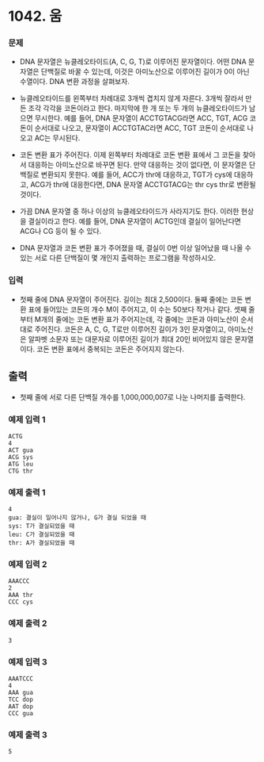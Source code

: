 # 1042. 움
### 문제
- DNA 문자열은 뉴클레오타이드(A, C, G, T)로 이루어진 문자열이다. 어떤 DNA 문자열은 단백질로 바꿀 수 있는데, 이것은 아미노산으로 이루어진 길이가 0이 아닌 수열이다. DNA 변환 과정을 살펴보자.

- 뉴클레오타이드를 왼쪽부터 차례대로 3개씩 겹치지 않게 자른다. 3개씩 잘라서 만든 조각 각각을 코돈이라고 한다. 마지막에 한 개 또는 두 개의 뉴클레오타이드가 남으면 무시한다. 예를 들어, DNA 문자열이 ACCTGTACG라면 ACC, TGT, ACG 코돈이 순서대로 나오고, 문자열이 ACCTGTAC라면 ACC, TGT 코돈이 순서대로 나오고 AC는 무시된다.
- 코돈 변환 표가 주어진다. 이제 왼쪽부터 차례대로 코돈 변환 표에서 그 코돈을 찾아서 대응하는 아미노산으로 바꾸면 된다. 만약 대응하는 것이 없다면, 이 문자열은 단백질로 변환되지 못한다. 예를 들어, ACC가 thr에 대응하고, TGT가 cys에 대응하고, ACG가 thr에 대응한다면, DNA 문자열 ACCTGTACG는 thr cys thr로 변환될 것이다.
- 가끔 DNA 문자열 중 하나 이상의 뉴클레오타이드가 사라지기도 한다. 이러한 현상을 결실이라고 한다. 예를 들어, DNA 문자열이 ACTG인데 결실이 일어난다면 ACG나 CG 등이 될 수 있다.

- DNA 문자열과 코돈 변환 표가 주어졌을 때, 결실이 0번 이상 일어났을 때 나올 수 있는 서로 다른 단백질이 몇 개인지 출력하는 프로그램을 작성하시오.

### 입력
- 첫째 줄에 DNA 문자열이 주어진다. 길이는 최대 2,500이다. 둘째 줄에는 코돈 변환 표에 들어있는 코돈의 개수 M이 주어지고, 이 수는 50보다 작거나 같다. 셋째 줄부터 M개의 줄에는 코돈 변환 표가 주어지는데, 각 줄에는 코돈과 아미노산이 순서대로 주어진다. 코돈은 A, C, G, T로만 이루어진 길이가 3인 문자열이고, 아미노산은 알파벳 소문자 또는 대문자로 이루어진 길이가 최대 20인 비어있지 않은 문자열이다. 코돈 변환 표에서 중복되는 코돈은 주어지지 않는다.



## 출력
- 첫째 줄에 서로 다른 단백질 개수를 1,000,000,007로 나눈 나머지를 출력한다.

### 예제 입력 1 
```
ACTG
4
ACT gua
ACG sys
ATG leu
CTG thr
```
### 예제 출력 1
```
4
gua: 결실이 일어나지 않거나, G가 결실 되었을 때
sys: T가 결실되었을 때
leu: C가 결실되었을 때
thr: A가 결실되었을 때
```
### 예제 입력 2 
```
AAACCC
2
AAA thr
CCC cys
```
### 예제 출력 2 
```
3
```
### 예제 입력 3 
```
AAATCCC
4
AAA gua
TCC dop
AAT dop
CCC gua
```
### 예제 출력 3 
```
5
```
